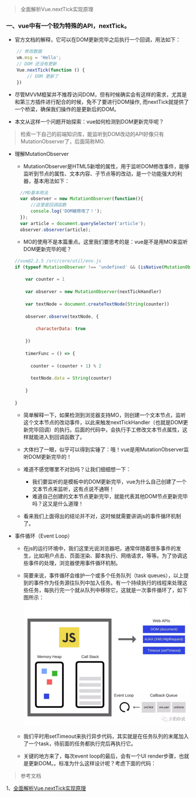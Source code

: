>全面解析Vue.nextTick实现原理

### 一、vue中有一个较为特殊的API，nextTick。

- 官方文档的解释，它可以在DOM更新完毕之后执行一个回调，用法如下：
```javascript
    // 修改数据
    vm.msg = 'Hello';
    // DOM 还没有更新
    Vue.nextTick(function () {
        // DOM 更新了
    })
```

- 尽管MVVM框架并不推荐访问DOM，但有时候确实会有这样的需求，尤其是和第三方插件进行配合的时候，免不了要进行DOM操作, 而nextTick就提供了一个桥梁，确保我们操作的是更新后的DOM。

- 本文从这样一个问题开始探索：vue如何检测到DOM更新完毕呢？
>检索一下自己的前端知识库，能监听到DOM改动的API好像只有MutationObserver了，后面简称MO.


- 理解MutationObserver
  - MutationObserver是HTML5新增的属性，用于监听DOM修改事件，能够监听到节点的属性、文本内容、子节点等的改动，是一个功能强大的利器，基本用法如下：
  ```javascript
    //MO基本用法
    var observer = new MutationObserver(function(){
        //这里是回调函数
        console.log('DOM被修改了！');
    });
    var article = document.querySelector('article');
    observer.observer(article);
  ```

  - MO的使用不是本篇重点。这里我们要思考的是：vue是不是用MO来监听DOM更新完毕的呢？

  ```javascript
  //vue@2.2.5 /src/core/util/env.js
  if (typeof MutationObserver !== 'undefined' && (isNative(MutationObserver) ||                      MutationObserver.toString() === '[object MutationObserverConstructor]')) {

      var counter = 1

      var observer = new MutationObserver(nextTickHandler)

      var textNode = document.createTextNode(String(counter))

      observer.observe(textNode, {

          characterData: true

      })

      timerFunc = () => {

        counter = (counter + 1) % 2

        textNode.data = String(counter)

      }

  }
  ```

  - 简单解释一下，如果检测到浏览器支持MO，则创建一个文本节点，监听这个文本节点的改动事件，以此来触发nextTickHandler（也就是DOM更新完毕回调）的执行。后面的代码中，会执行手工修改文本节点属性，这样就能进入到回调函数了。

  - 大体扫了一眼，似乎可以得到实锤了：哦！vue是用MutationObserver监听DOM更新完毕的！

  - 难道不感觉哪里不对劲吗？让我们细细想一下：
     - 我们要监听的是模板中的DOM更新完毕，vue为什么自己创建了一个文本节点来监听，这有点说不通啊！
     - 难道自己创建的文本节点更新完毕，就能代表其他DOM节点更新完毕吗？这又是什么道理！

  - 看来我们上面得出的结论并不对，这时候就需要讲讲js的事件循环机制了。


- 事件循环（Event Loop）
  - 在js的运行环境中，我们这里光说浏览器吧，通常伴随着很多事件的发生，比如用户点击、页面渲染、脚本执行、网络请求，等等。为了协调这些事件的处理，浏览器使用事件循环机制。
  - 简要来说，事件循环会维护一个或多个任务队列（task queues），以上提到的事件作为任务源往队列中加入任务。有一个持续执行的线程来处理这些任务，每执行完一个就从队列中移除它，这就是一次事件循环了，如下图所示：
  ![](./image/event.png)

  - 我们平时用setTimeout来执行异步代码，其实就是在任务队列的末尾加入了一个task，待前面的任务都执行完后再执行它。

  - 关键的地方来了，每次event loop的最后，会有一个UI render步骤，也就是更新DOM。。标准为什么这样设计呢？考虑下面的代码：



>参考文档

  1、[全面解析Vue.nextTick实现原理](https://juejin.im/entry/5aced80b518825482e39441e)